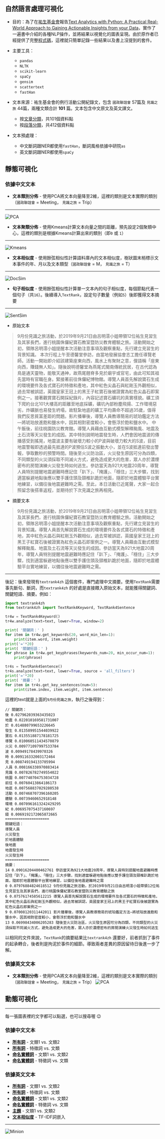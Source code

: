 ## 自然語言處理可視化

+ 目的：為了在[祐生基金會](https://www.archilife.org)報告[Text Analytics with Python: A Practical Real-World Approach to Gaining Actionable Insights from your Data](https://www.amazon.com/Text-Analytics-Python-Real-World-Actionable/dp/148422387X)，實作了一遍書中介紹的各種NLP操作，並將結果以視覺化的圖表呈現。由於原作者已經提供了完整[程式碼](https://github.com/dipanjanS/text-analytics-with-python)，這裡就只簡單記錄一些結果以及書上沒提到的套件。

+ 主要工具：
  + `pandas`
  + `NLTK`
  + `scikit-learn`
  + `spaCy`
  + `gensim`
  + `scattertext`
  + `fastHan`

+ 文本來源：祐生基金會的例行活動公開紀錄文，包含 `國政聯誼會` 57篇及 `見識之旅` 44篇，兩種文類合計 **101** 篇。文本包含中文原文及英文譯文。
  + 按[文章分類](https://github.com/haowen-howard/Archilife-NLP/blob/master/DataFrame_by_articles_101rows.pkl)，共101個資料點
  + 按[段落分類](https://github.com/haowen-howard/Archilife-NLP/blob/master/DataFrame_by_paragraphs_412rows.pkl)，共412個資料點

+ 文本預處理：
  + 中文斷詞跟NER都使用`fastHan`，斷詞風格依據中研院`as`
  + 英文斷詞跟NER都使用`spaCy`

## 靜態可視化

### 依據中文文本
- __文本類別分佈__ - 使用PCA將文本向量降至2維，這裡的類別是文本實際的類別（`國政聯誼會` = Meeting， `見識之旅` = Trip）
---
![PCA](https://haowen-howard.github.io/Archilife-NLP/PCA%20Archilife%20events.png)
- __文本聚類分佈__ - 使用Kmeans計算文本向量之間的距離，預先設定2個聚類中心，這裡的類別是根據Kmeans計算出來的類別（即`0` 或 `1`）
---
![Kmeans](https://haowen-howard.github.io/Archilife-NLP/Kmeans%20Archilife%20events.png)
- __文本相似度__ - 使用餘弦相似性計算語料庫內的文本相似度，樹狀圖末梢標示文本事件的年、月以及文本類型（`國政聯誼會` = M， `見識之旅` = T）
---
![DocSim](https://haowen-howard.github.io/Archilife-NLP/Similarity%20across%20documents%20in%20the%20corpus_dendrogram.png)
- __句子相似度__ - 使用餘弦相似性計算單一文本內的句子相似度，每個節點代表一個句子（共`16`）。後續導入`TextRank`，設定句子數量（例如`5`）後即獲得文本摘要
---
![SentSim](https://haowen-howard.github.io/Archilife-NLP/Similarity%20across%20sentences%20in%20a%20document_network.png)

  - 原始文本
  > 9月份見識之旅活動，於2019年9月21日由呂明澐小姐帶領12位祐生見習生及其家長們，進行桃園侏儸紀寶石教室暨防災教育體驗之旅。活動開始之初，領隊呂明澐小姐提醒本次活動注意事項及觀察重點，先行建立見習生的背景知識。 本次行程上午至德馨堂參訪，由當地發展協會志工擔任導覽老師。活動一開始即介紹該建築座東向西，風水上有聚財之意，俚語稱「座東向西，賺錢無人知」。隨後說明德馨堂為燕尾式閩南傳統民居，在古代認為鳥是通天靈物，能敬天通神，故燕尾翹脊多見於廟宇或官宅，由此可知其祖先當時有官職在身。緊接著前往侏儸紀博物館。導覽人員首先解說寶石生成的環境要件及各式寶石的特徵和產地，其中紅色尖晶石與紅剛玉外觀相似，過去常被誤認，英國皇家王冠上的黑王子紅寶石後被證實為紅色尖晶石即案例之一。接著觀賞寶石開採紀錄片，內容記述寶石礦坑的真實樣貌。礦工須下爬約台北101大樓高的距離至地底採礦，礦坑內部粉塵飛揚、工作環境惡劣，炸礦脈也易發生坍塌，故駐紮地底的礦工平均壽命不超過35歲，值得我們反思貧富差距的問題。影片播畢後，導覽人員教導簡易的琥珀鑑定方法—將琥珀放進飽和鹽水中，因其相對密度較小，會懸浮於飽和鹽水中。 中午飯後，前往桃園防災教育館。導覽人員藉由互動式模型解釋颱風、地震及土石流等天災發生的成因。其中特別說明地震發生時，人們會因地震波的傳播感受到搖晃，地震波主要有破壞力較小的P波與破壞力較大的S波，目前地震警報即透過最先抵達的P波預估S波之振動大小，並在S波抵達前發出警報，爭取數秒的預警時間。隨後至火災防治區，火災發生原因可分為四類，不同類型的火災須採取不同滅火方式，避免造成更大的危害，眾人亦於濃煙密布的房間演練火災發生時如何逃生。參訪當天為921大地震20周年，導覽人員特別提醒地震避難時應記住「趴下」、「掩護」、「穩住」三大步驟，找到適當躲避地點後應以雙手護住頭及頸椎趴跪於地面，隨即於地震體驗平台實地練習，以備往後地震避難時之需。至此，本日活動已近尾聲，大家一起合照留念後搭車返程，並期待於下次見識之旅再相見。
  - 摘要文本
  > 9月份見識之旅活動，於2019年9月21日由呂明澐小姐帶領12位祐生見習生及其家長們，進行桃園侏儸紀寶石教室暨防災教育體驗之旅。活動開始之初，領隊呂明澐小姐提醒本次活動注意事項及觀察重點，先行建立見習生的背景知識。導覽人員首先解說寶石生成的環境要件及各式寶石的特徵和產地，其中紅色尖晶石與紅剛玉外觀相似，過去常被誤認，英國皇家王冠上的黑王子紅寶石後被證實為紅色尖晶石即案例之一。導覽人員藉由互動式模型解釋颱風、地震及土石流等天災發生的成因。參訪當天為921大地震20周年，導覽人員特別提醒地震避難時應記住「趴下」、「掩護」、「穩住」三大步驟，找到適當躲避地點後應以雙手護住頭及頸椎趴跪於地面，隨即於地震體驗平台實地練習，以備往後地震避難時之需。
---
後記：後來發現有`textrank4zh` 這個套件，專門處理中文摘要。使用`TextRank`需要事先斷句、斷詞，而`textrank4zh` 的好處是直接餵入原始文本，就能獲得關鍵詞、關鍵短語、摘要。例如：

```python
import textrank4zh 
from textrank4zh import TextRank4Keyword, TextRank4Sentence

tr4w = TextRank4Keyword()
tr4w.analyze(text=text, lower=True, window=2) 

print( '關鍵詞：' )
for item in tr4w.get_keywords(20, word_min_len=1):
    print(item.word, item.weight)
print('='*20)
print( '關鍵短語：' )
for phrase in tr4w.get_keyphrases(keywords_num=20, min_occur_num=1):
    print(phrase)

tr4s = TextRank4Sentence()
tr4s.analyze(text=text, lower=True, source = 'all_filters')
print('='*20)
print( '摘要：' )
for item in tr4s.get_key_sentences(num=5):
    print(item.index, item.weight, item.sentence) 
```
這裡的text就是上面的`9月份見識之旅`，執行之後得到：

    // 關鍵詞：
    後 0.027962039363435023
    地震 0.022010169581731007
    於 0.014880799653226645
    發生 0.013589951544039922
    寶石 0.013551887178181725
    導覽 0.010060511434570879
    火災 0.009771097997533784
    波 0.00949178439970326
    時 0.009116332003172464
    見 0.008749194133705994
    人員 0.008166338970883414
    見識 0.007826782749554022
    桃園 0.007740704753034728
    前往 0.00760413864186173
    地底 0.007568837029280538
    活動 0.007468707396160205
    體驗 0.00739460652918148
    環境 0.0070961613242429295
    紀 0.006957075437160697
    錢 0.0069192172065872665
    ====================
    關鍵短語：
    導覽人員
    火災發生
    於地震體驗
    後地震
    地震發生時
    火災發生時
    ====================
    摘要：
    14 0.09016204400462761 參訪當天為921大地震20周年，導覽人員特別提醒地震避難時應記住「趴下」、「掩護」、「穩住」三大步驟，找到適當躲避地點後應以雙手護住頭及頸椎趴跪於地面，隨即於地震體驗平台實地練習，以備往後地震避難時之需
    0 0.07976884824618512 9月份見識之旅活動，於2019年9月21日由呂明澐小姐帶領12位祐生見習生及其家長們，進行桃園侏儸紀寶石教室暨防災教育體驗之旅
    6 0.07576174585612215 導覽人員首先解說寶石生成的環境要件及各式寶石的特徵和產地，其中紅色尖晶石與紅剛玉外觀相似，過去常被誤認，英國皇家王冠上的黑王子紅寶石後被證實為紅色尖晶石即案例之一
    9 0.07008120311442011 影片播畢後，導覽人員教導簡易的琥珀鑑定方法—將琥珀放進飽和鹽水中，因其相對密度較小，會懸浮於飽和鹽水中
    13 0.06998434006205283 隨後至火災防治區，火災發生原因可分為四類，不同類型的火災須採取不同滅火方式，避免造成更大的危害，眾人亦於濃煙密布的房間演練火災發生時如何逃生

以相同的文件來說，`TextRank`的摘要結果比`textrank4zh` 還要好，前者抓到了事件的起承轉合，後者則是拘泥於事件的細節。導致兩者差異的原因留待日後進一步了解。
  
### 依據英文文本
- __文本類別分佈__ - 使用PCA將文本向量降至2維，這裡的類別是文本實際的類別（`國政聯誼會` = Meeting， `見識之旅` = Trip）
![PCA](https://haowen-howard.github.io/Archilife-NLP/PCA%20Archilife%20events.png)

## 動態可視化
---
每一張圖表裡的文字都可以點選，也可以搜尋喔 :wink: 

### 依據中文文本
- __[所有詞](https://haowen-howard.github.io/Archilife-NLP/term_scattertext_fromCH_CleanTokens.html)__ - 文類1 vs. 文類2
- __[所有詞](https://haowen-howard.github.io/Archilife-NLP/term_characteristic_fromCH_CleanTokens.html)__ - 特徵詞 vs. 文類
- __[命名實體詞](https://haowen-howard.github.io/Archilife-NLP/NER_scattertext_fromCH_NER_Label.html)__ - 文類1 vs. 文類2
- __[命名實體詞](https://haowen-howard.github.io/Archilife-NLP/NER_characteristic_fromCH_NER_Label.html)__ - 特徵詞 vs. 文類

### 依據英文文本
- __[所有詞](https://haowen-howard.github.io/Archilife-NLP/term_scattertext_fromEN.html.html)__ - 文類1 vs. 文類2
- __[所有詞](https://haowen-howard.github.io/Archilife-NLP/term_characteristic_fromEN.html)__ - 特徵詞 vs. 文類
- __[命名實體詞](https://haowen-howard.github.io/Archilife-NLP/NER_scattertext_fromEN_NER_Label.html)__ - 文類1 vs. 文類2
- __[命名實體詞](https://haowen-howard.github.io/Archilife-NLP/NER_characteristic_fromEN_NER_Label.html)__ - 特徵詞 vs. 文類
- __[主題](https://haowen-howard.github.io/Archilife-NLP/Empath_topics_fromEN.html)__ - 文類1 vs. 文類2
- __[文本相似度](https://haowen-howard.github.io/Archilife-NLP/tfidf_embeddings_across_docs_fromEN.html)__ - TF-IDF詞嵌入

---
![Minion](https://octodex.github.com/images/minion.png)
